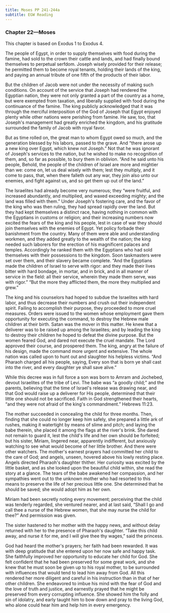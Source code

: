 ```yaml
---
title: Moses PP 241-244a
subtitle: EGW Reading
---
```


### Chapter 22—Moses

This chapter is based on Exodus 1 to Exodus 4.

The people of Egypt, in order to supply themselves with food during the famine, had sold to the crown their cattle and lands, and had finally bound themselves to perpetual serfdom. Joseph wisely provided for their release; he permitted them to become royal tenants, holding their lands of the king, and paying an annual tribute of one fifth of the products of their labor.

But the children of Jacob were not under the necessity of making such conditions. On account of the service that Joseph had rendered the Egyptian nation, they were not only granted a part of the country as a home, but were exempted from taxation, and liberally supplied with food during the continuance of the famine. The king publicly acknowledged that it was through the merciful interposition of the God of Joseph that Egypt enjoyed plenty while other nations were perishing from famine. He saw, too, that Joseph's management had greatly enriched the kingdom, and his gratitude surrounded the family of Jacob with royal favor.

But as time rolled on, the great man to whom Egypt owed so much, and the generation blessed by his labors, passed to the grave. And “there arose up a new king over Egypt, which knew not Joseph.” Not that he was ignorant of Joseph's services to the nation, but he wished to make no recognition of them, and, so far as possible, to bury them in oblivion. “And he said unto his people, Behold, the people of the children of Israel are more and mightier than we: come on, let us deal wisely with them; lest they multiply, and it come to pass, that, when there falleth out any war, they join also unto our enemies, and fight against us, and so get them up out of the land.”

The Israelites had already become very numerous; they “were fruitful, and increased abundantly, and multiplied, and waxed exceeding mighty; and the land was filled with them.” Under Joseph's fostering care, and the favor of the king who was then ruling, they had spread rapidly over the land. But they had kept themselves a distinct race, having nothing in common with the Egyptians in customs or religion; and their increasing numbers now excited the fears of the king and his people, lest in case of war they should join themselves with the enemies of Egypt. Yet policy forbade their banishment from the country. Many of them were able and understanding workmen, and they added greatly to the wealth of the nation; the king needed such laborers for the erection of his magnificent palaces and temples. Accordingly he ranked them with the Egyptians who had sold themselves with their possessions to the kingdom. Soon taskmasters were set over them, and their slavery became complete. “And the Egyptians made the children of Israel to serve with rigor: and they made their lives bitter with hard bondage, in mortar, and in brick, and in all manner of service in the field: all their service, wherein they made them serve, was with rigor.” “But the more they afflicted them, the more they multiplied and grew.”

The king and his counselors had hoped to subdue the Israelites with hard labor, and thus decrease their numbers and crush out their independent spirit. Failing to accomplish their purpose, they proceeded to more cruel measures. Orders were issued to the women whose employment gave them opportunity for executing the command, to destroy the Hebrew male children at their birth. Satan was the mover in this matter. He knew that a deliverer was to be raised up among the Israelites; and by leading the king to destroy their children he hoped to defeat the divine purpose. But the women feared God, and dared not execute the cruel mandate. The Lord approved their course, and prospered them. The king, angry at the failure of his design, made the command more urgent and extensive. The whole nation was called upon to hunt out and slaughter his helpless victims. “And Pharaoh charged all his people, saying, Every son that is born ye shall cast into the river, and every daughter ye shall save alive.”

While this decree was in full force a son was born to Amram and Jochebed, devout Israelites of the tribe of Levi. The babe was “a goodly child;” and the parents, believing that the time of Israel's release was drawing near, and that God would raise up a deliverer for His people, determined that their little one should not be sacrificed. Faith in God strengthened their hearts, “and they were not afraid of the king's commandment.” Hebrews 11:23.

The mother succeeded in concealing the child for three months. Then, finding that she could no longer keep him safely, she prepared a little ark of rushes, making it watertight by means of slime and pitch; and laying the babe therein, she placed it among the flags at the river's brink. She dared not remain to guard it, lest the child's life and her own should be forfeited; but his sister, Miriam, lingered near, apparently indifferent, but anxiously watching to see what would become of her little brother. And there were other watchers. The mother's earnest prayers had committed her child to the care of God; and angels, unseen, hovered above his lowly resting place. Angels directed Pharaoh's daughter thither. Her curiosity was excited by the little basket, and as she looked upon the beautiful child within, she read the story at a glance. The tears of the babe awakened her compassion, and her sympathies went out to the unknown mother who had resorted to this means to preserve the life of her precious little one. She determined that he should be saved; she would adopt him as her own.

Miriam had been secretly noting every movement; perceiving that the child was tenderly regarded, she ventured nearer, and at last said, “Shall I go and call thee a nurse of the Hebrew women, that she may nurse the child for thee?” And permission was given.

The sister hastened to her mother with the happy news, and without delay returned with her to the presence of Pharaoh's daughter. “Take this child away, and nurse it for me, and I will give thee thy wages,” said the princess.

God had heard the mother's prayers; her faith had been rewarded. It was with deep gratitude that she entered upon her now safe and happy task. She faithfully improved her opportunity to educate her child for God. She felt confident that he had been preserved for some great work, and she knew that he must soon be given up to his royal mother, to be surrounded with influences that would tend to lead him away from God. All this rendered her more diligent and careful in his instruction than in that of her other children. She endeavored to imbue his mind with the fear of God and the love of truth and justice, and earnestly prayed that he might be preserved from every corrupting influence. She showed him the folly and sin of idolatry, and early taught him to bow down and pray to the living God, who alone could hear him and help him in every emergency.